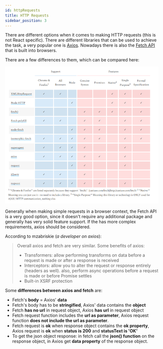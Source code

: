 ```yaml
---
id: httpRequests
title: HTTP Requests
sidebar_position: 3
---
```


There are different options when it comes to making HTTP requests (this is not React specific). There are different libraries that can be used to achieve the task, a very popular one is [Axios](https://github.com/axios/axios). Nowadays there is also the [Fetch API](https://developer.mozilla.org/en-US/docs/Web/API/Fetch_API) that is built into browsers.

There are a few differences to them, which can be compared here:

![httpRequestLibraries](/img/docs/Web/JavaScript/CoreConcepts/HttpRequestLibraries.png)

Generally when making simple requests in a browser context, the Fetch API is a very good option, since it doesn't require any additional package and generally has very solid feature support. If the has more complex requirements, axios should be considered.

According to mzabriskie (_a developer on axios_):

> Overall axios and fetch are very similar. Some benefits of axios:
>
> - Transformers: allow performing transforms on data before a request is made or after a response is received
> - Interceptors: allow you to alter the request or response entirely (headers as well). also, perform async operations before a request is made or before Promise settles
> - Built-in XSRF protection

Some **differences between axios and fetch** are:

- Fetch's **body** = Axios' **data**
- Fetch's body has to be **stringified**, Axios' data contains the **object**
- Fetch **has no url** in request object, Axios **has url** in request object
- Fetch request function includes the **url as parameter**, Axios request function **does not include the url as parameter**.
- Fetch request is **ok** when response object contains the **ok property**, Axios request is **ok** when **status is 200** and **statusText is 'OK'**
- To get the json object response: in fetch call the **json() function** on the response object, in Axios get **data property** of the response object.
